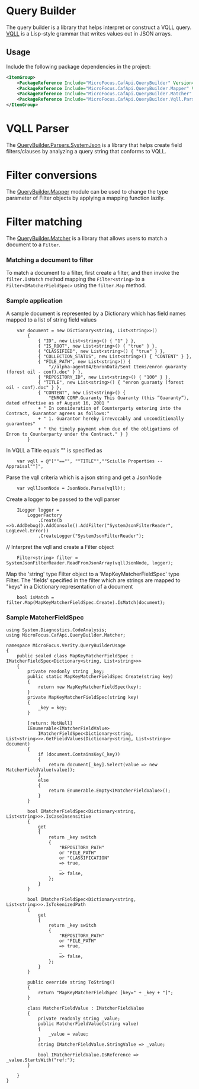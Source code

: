 # Query Builder

The query builder is a library that helps interpret or construct a VQLL query.  
[VQLL](dotnet/src/MicroFocus.CafApi.QueryBuilder.Vqll.Builders.SystemJson) is a Lisp-style grammar that writes values out in JSON arrays.


## Usage

Include the following package dependencies in the project:

```xml
<ItemGroup>
    <PackageReference Include="MicroFocus.CafApi.QueryBuilder" Version="*" />
    <PackageReference Include="MicroFocus.CafApi.QueryBuilder.Mapper" Version="*" />
    <PackageReference Include="MicroFocus.CafApi.QueryBuilder.Matcher" Version="*" />
    <PackageReference Include="MicroFocus.CafApi.QueryBuilder.Vqll.Parsers.SystemJson" Version="*" />
</ItemGroup>
```


# VQLL Parser
The [QueryBuilder.Parsers.SystemJson](dotnet/src/MicroFocus.CafApi.QueryBuilder.Vqll.Parsers.SystemJson) is a library that helps create field filters/clauses by analyzing a query string that conforms to VQLL.


# Filter conversions
The [QueryBuilder.Mapper](dotnet/src/MicroFocus.CafApi.QueryBuilder.Mapper) module can be used to change the type parameter of Filter objects by applying a mapping function lazily.


# Filter matching
The [QueryBuilder.Matcher](dotnet/src/MicroFocus.CafApi.QueryBuilder.Matcher) is a library that allows users to match a document to a `Filter`.

### Matching a document to filter
To match a document to a filter, first create a filter, and then invoke the `filter.IsMatch` method mapping the `Filter<string>` 
to a `Filter<IMatcherFieldSpec>` using the `filter.Map` method.


### Sample application

A sample document is represented by a Dictionary which has field names mapped to a list of string field values 
```
    var document = new Dictionary<string, List<string>>()
        {
            { "ID", new List<string>() { "1" } },
            { "IS_ROOT", new List<string>() { "true" } },
            { "CLASSIFIED", new List<string>() { "true" } },
            { "COLLECTION_STATUS", new List<string>() { "CONTENT" } },
            { "FILE_PATH", new List<string>() {
                "//alpha-agent04/EnronData/Sent Items/enron guaranty (forest oil - conf).doc" } },
            { "REPOSITORY_ID", new List<string>() { "100" } },
            { "TITLE", new List<string>() { "enron guaranty (forest oil - conf).doc" } },
            { "CONTENT", new List<string>() {
                "ENRON CORP.Guaranty This Guaranty (this “Guaranty”), dated effective as of August 16, 2001 "
            + " In consideration of Counterparty entering into the Contract, Guarantor agrees as follows:"
            + " 1. Guarantor hereby irrevocably and unconditionally guarantees"
            + " the timely payment when due of the obligations of Enron to Counterparty under the Contract." } }
        }
```
In VQLL a Title equals "<som string>" is specified as
```
    var vqll = @"[""=="", ""TITLE"",""Sciullo Properties -- Appraisal""]",
```
Parse the vqll criteria which is a json string and get a JsonNode
```
    var vqllJsonNode = JsonNode.Parse(vqll)!;
```

Create a logger to be passed to the vqll parser
```
    ILogger logger =
        LoggerFactory
            .Create(b =>b.AddDebug().AddConsole().AddFilter("SystemJsonFilterReader", LogLevel.Error))
            .CreateLogger("SystemJsonFilterReader");
```

// Interpret the vqll and create a Filter object
```
    Filter<string> filter = SystemJsonFilterReader.ReadFromJsonArray(vqllJsonNode, logger);
```

Map the 'string' type Filter object to a 'MapKeyMatcherFieldSpec' type Filter.
The 'fields' specified in the filter which are strings are mapped to "keys" in a Dictionary representation of a document
```
    bool isMatch = filter.Map(MapKeyMatcherFieldSpec.Create).IsMatch(document);
```

### Sample MatcherFieldSpec
```
using System.Diagnostics.CodeAnalysis;
using MicroFocus.CafApi.QueryBuilder.Matcher;

namespace MicroFocus.Verity.QueryBuilderUsage
{
    public sealed class MapKeyMatcherFieldSpec : IMatcherFieldSpec<Dictionary<string, List<string>>>
    {
        private readonly string _key;
        public static MapKeyMatcherFieldSpec Create(string key)
        {
            return new MapKeyMatcherFieldSpec(key);
        }
        private MapKeyMatcherFieldSpec(string key)
        {
            _key = key;
        }

        [return: NotNull]
        IEnumerable<IMatcherFieldValue> 
            IMatcherFieldSpec<Dictionary<string, List<string>>>.GetFieldValues(Dictionary<string, List<string>> document)
        {
            if (document.ContainsKey(_key))
            {
                return document[_key].Select(value => new MatcherFieldValue(value));
            }
            else
            {
                return Enumerable.Empty<IMatcherFieldValue>();
            }
        }

        bool IMatcherFieldSpec<Dictionary<string, List<string>>>.IsCaseInsensitive
        {
            get
            {
                return _key switch
                {
                    "REPOSITORY_PATH"
                    or "FILE_PATH"
                    or "CLASSIFICATION"
                    => true,
                    _
                    => false,
                };
            }
        }

        bool IMatcherFieldSpec<Dictionary<string, List<string>>>.IsTokenizedPath
        {
            get
            {
                return _key switch
                {
                    "REPOSITORY_PATH"
                    or "FILE_PATH"
                    => true,
                    _
                    => false,
                };
            }
        }

        public override string ToString()
        {
            return "MapKeyMatcherFieldSpec [key=" + _key + "]";
        }

        class MatcherFieldValue : IMatcherFieldValue
        {
            private readonly string _value;
            public MatcherFieldValue(string value)
            {
                _value = value;
            }
            string IMatcherFieldValue.StringValue => _value;

            bool IMatcherFieldValue.IsReference => _value.StartsWith("ref:");
        }

    }
}
```

